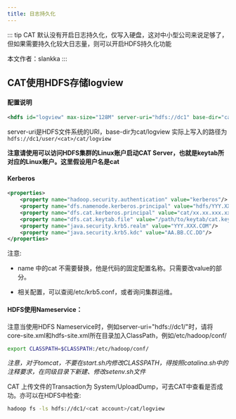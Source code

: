 ```yaml
---
title: 日志持久化
---
```



::: tip
CAT 默认没有开启日志持久化，仅写入硬盘，这对中小型公司来说足够了，但如果需要持久化较大日志量，则可以开启HDFS持久化功能

本文作者：slankka
:::

## CAT使用HDFS存储logview

#### 配置说明
``` xml
<hdfs id="logview" max-size="128M" server-uri="hdfs://dc1" base-dir="cat/logview"/>
```
server-uri是HDFS文件系统的URI，base-dir为cat/logview 实际上写入的路径为 `hdfs://dc1/user/<cat>/cat/logview`

**注意请使用可以访问HDFS集群的Linux账户启动CAT Server，也就是keytab所对应的Linux账户。这里假设用户名是cat**

#### Kerberos
``` xml
<properties>
    <property name="hadoop.security.authentication" value="kerberos"/>
    <property name="dfs.namenode.kerberos.principal" value="hdfs/YYY.XXX.COM"/>
    <property name="dfs.cat.kerberos.principal" value="cat/xx.xx.xxx.xxx@YYY.XXX.COM"/>
    <property name="dfs.cat.keytab.file" value="/path/to/keytab/cat.keytab_xx.xx.xxx.xxx"/>
    <property name="java.security.krb5.realm" value="YYY.XXX.COM"/>
    <property name="java.security.krb5.kdc" value="AA.BB.CC.DD"/>
</properties>
```
注意: 
- name 中的cat 不需要替换，他是代码的固定配置名称。只需要改value的部分。

- 相关配置，可以查阅/etc/krb5.conf，或者询问集群运维。


#### HDFS使用Nameservice：

注意当使用HDFS Nameservice时，例如server-uri="hdfs://dc1/"时，请将core-site.xml和hdfs-site.xml所在目录加入ClassPath，例如/etc/hadoop/conf/
``` bash
export CLASSPATH=$CLASSPATH:/etc/hadoop/conf/
```
*注意，对于tomcat，不要在start.sh内修改CLASSPATH，得按照catalina.sh中的注释要求，在同级目录下新建、修改setenv.sh文件*

CAT 上传文件的Transaction为 System/UploadDump，可去CAT中查看是否成功。亦可以在HDFS中检查:
``` bash
hadoop fs -ls hdfs://dc1/<cat account>/cat/logview
```